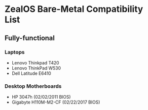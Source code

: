 # ZealOS Bare-Metal Compatibility List

## Fully-functional
### Laptops
* Lenovo Thinkpad T420
* Lenovo ThinkPad W530
* Dell Latitude E6410
### Desktop Motherboards
* HP 3047h (02/02/2011 BIOS)
* Gigabyte H110M-M2-CF (02/22/2017 BIOS)